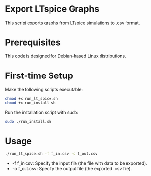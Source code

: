 # Export LTspice Graphs
This script exports graphs from LTspice simulations to .csv format.

# Prerequisites
This code is designed for Debian-based Linux distributions.

# First-time Setup
Make the following scripts executable:
```bash
chmod +x run_lt_spice.sh
chmod +x run_install.sh
```
Run the installation script with sudo:
```bash
sudo ./run_install.sh
```

# Usage
```bash
./run_lt_spice.sh -f f_in.csv -o f_out.csv
```

- -f f_in.csv: Specify the input file (the file with data to be exported).
- -o f_out.csv: Specify the output file (the exported .csv file).